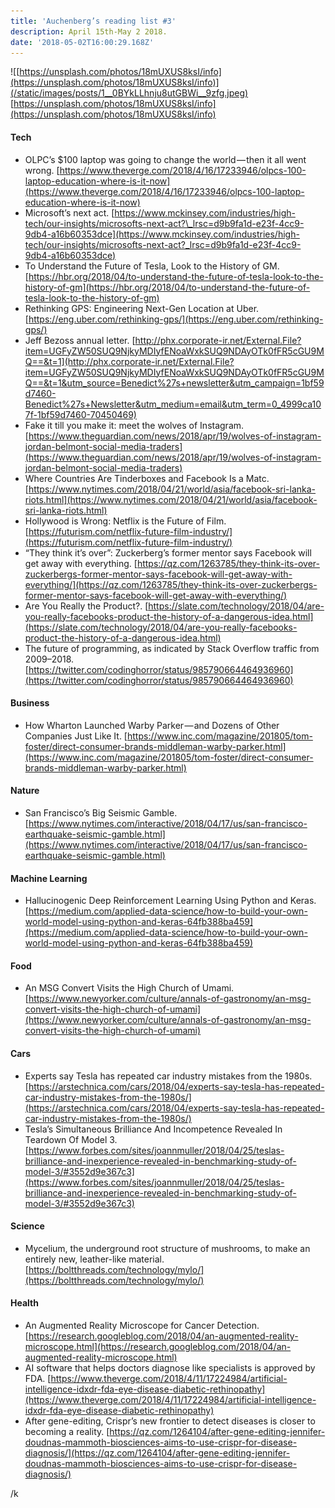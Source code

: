 ```yaml
---
title: 'Auchenberg’s reading list #3'
description: April 15th-May 2 2018.
date: '2018-05-02T16:00:29.168Z'
---
```


![[https://unsplash.com/photos/18mUXUS8ksI/info](https://unsplash.com/photos/18mUXUS8ksI/info)](/static/images/posts/1__0BYkLLhnju8utGBWi__9zfg.jpeg)
[https://unsplash.com/photos/18mUXUS8ksI/info](https://unsplash.com/photos/18mUXUS8ksI/info)

#### **Tech**

- OLPC’s \$100 laptop was going to change the world — then it all went wrong. [https://www.theverge.com/2018/4/16/17233946/olpcs-100-laptop-education-where-is-it-now](https://www.theverge.com/2018/4/16/17233946/olpcs-100-laptop-education-where-is-it-now)
- Microsoft’s next act. [https://www.mckinsey.com/industries/high-tech/our-insights/microsofts-next-act?\_lrsc=d9b9fa1d-e23f-4cc9-9db4-a16b60353dce](https://www.mckinsey.com/industries/high-tech/our-insights/microsofts-next-act?_lrsc=d9b9fa1d-e23f-4cc9-9db4-a16b60353dce)
- To Understand the Future of Tesla, Look to the History of GM. [https://hbr.org/2018/04/to-understand-the-future-of-tesla-look-to-the-history-of-gm](https://hbr.org/2018/04/to-understand-the-future-of-tesla-look-to-the-history-of-gm)
- Rethinking GPS: Engineering Next-Gen Location at Uber. [https://eng.uber.com/rethinking-gps/](https://eng.uber.com/rethinking-gps/)
- Jeff Bezoss annual letter. [http://phx.corporate-ir.net/External.File?item=UGFyZW50SUQ9NjkyMDIyfENoaWxkSUQ9NDAyOTk0fFR5cGU9MQ==&t=1](http://phx.corporate-ir.net/External.File?item=UGFyZW50SUQ9NjkyMDIyfENoaWxkSUQ9NDAyOTk0fFR5cGU9MQ==&t=1&utm_source=Benedict%27s+newsletter&utm_campaign=1bf59d7460-Benedict%27s+Newsletter&utm_medium=email&utm_term=0_4999ca107f-1bf59d7460-70450469)
- Fake it till you make it: meet the wolves of Instagram. [https://www.theguardian.com/news/2018/apr/19/wolves-of-instagram-jordan-belmont-social-media-traders](https://www.theguardian.com/news/2018/apr/19/wolves-of-instagram-jordan-belmont-social-media-traders)
- Where Countries Are Tinderboxes and Facebook Is a Matc. [https://www.nytimes.com/2018/04/21/world/asia/facebook-sri-lanka-riots.html](https://www.nytimes.com/2018/04/21/world/asia/facebook-sri-lanka-riots.html)
- Hollywood is Wrong: Netflix is the Future of Film. [https://futurism.com/netflix-future-film-industry/](https://futurism.com/netflix-future-film-industry/)
- “They think it’s over”: Zuckerberg’s former mentor says Facebook will get away with everything. [https://qz.com/1263785/they-think-its-over-zuckerbergs-former-mentor-says-facebook-will-get-away-with-everything/](https://qz.com/1263785/they-think-its-over-zuckerbergs-former-mentor-says-facebook-will-get-away-with-everything/)
- Are You Really the Product?. [https://slate.com/technology/2018/04/are-you-really-facebooks-product-the-history-of-a-dangerous-idea.html](https://slate.com/technology/2018/04/are-you-really-facebooks-product-the-history-of-a-dangerous-idea.html)
- The future of programming, as indicated by Stack Overflow traffic from 2009–2018. [https://twitter.com/codinghorror/status/985790664464936960](https://twitter.com/codinghorror/status/985790664464936960)

#### **Business**

- How Wharton Launched Warby Parker — and Dozens of Other Companies Just Like It. [https://www.inc.com/magazine/201805/tom-foster/direct-consumer-brands-middleman-warby-parker.html](https://www.inc.com/magazine/201805/tom-foster/direct-consumer-brands-middleman-warby-parker.html)

#### Nature

- San Francisco’s Big Seismic Gamble. [https://www.nytimes.com/interactive/2018/04/17/us/san-francisco-earthquake-seismic-gamble.html](https://www.nytimes.com/interactive/2018/04/17/us/san-francisco-earthquake-seismic-gamble.html)

#### Machine Learning

- Hallucinogenic Deep Reinforcement Learning Using Python and Keras. [https://medium.com/applied-data-science/how-to-build-your-own-world-model-using-python-and-keras-64fb388ba459](https://medium.com/applied-data-science/how-to-build-your-own-world-model-using-python-and-keras-64fb388ba459)

#### Food

- An MSG Convert Visits the High Church of Umami. [https://www.newyorker.com/culture/annals-of-gastronomy/an-msg-convert-visits-the-high-church-of-umami](https://www.newyorker.com/culture/annals-of-gastronomy/an-msg-convert-visits-the-high-church-of-umami)

#### Cars

- Experts say Tesla has repeated car industry mistakes from the 1980s. [https://arstechnica.com/cars/2018/04/experts-say-tesla-has-repeated-car-industry-mistakes-from-the-1980s/](https://arstechnica.com/cars/2018/04/experts-say-tesla-has-repeated-car-industry-mistakes-from-the-1980s/)
- Tesla’s Simultaneous Brilliance And Incompetence Revealed In Teardown Of Model 3. [https://www.forbes.com/sites/joannmuller/2018/04/25/teslas-brilliance-and-inexperience-revealed-in-benchmarking-study-of-model-3/#3552d9e367c3](https://www.forbes.com/sites/joannmuller/2018/04/25/teslas-brilliance-and-inexperience-revealed-in-benchmarking-study-of-model-3/#3552d9e367c3)

#### Science

- Mycelium, the underground root structure of mushrooms, to make an entirely new, leather-like material. [https://boltthreads.com/technology/mylo/](https://boltthreads.com/technology/mylo/)

#### Health

- An Augmented Reality Microscope for Cancer Detection. [https://research.googleblog.com/2018/04/an-augmented-reality-microscope.html](https://research.googleblog.com/2018/04/an-augmented-reality-microscope.html)
- AI software that helps doctors diagnose like specialists is approved by FDA. [https://www.theverge.com/2018/4/11/17224984/artificial-intelligence-idxdr-fda-eye-disease-diabetic-rethinopathy](https://www.theverge.com/2018/4/11/17224984/artificial-intelligence-idxdr-fda-eye-disease-diabetic-rethinopathy)
- After gene-editing, Crispr’s new frontier to detect diseases is closer to becoming a reality. [https://qz.com/1264104/after-gene-editing-jennifer-doudnas-mammoth-biosciences-aims-to-use-crispr-for-disease-diagnosis/](https://qz.com/1264104/after-gene-editing-jennifer-doudnas-mammoth-biosciences-aims-to-use-crispr-for-disease-diagnosis/)

/k
